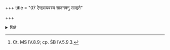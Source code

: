 +++
title = "07 ऐन्द्रवायवस्य सादनमनु साद्यते"

+++

<details><summary>थिते</summary>

7. This cup is placed after the Aindravāyava is placed.[^1]   

[^1]: Ct. MS IV.8.9; cp. ŚB IV.5.9.3.   
</details>
